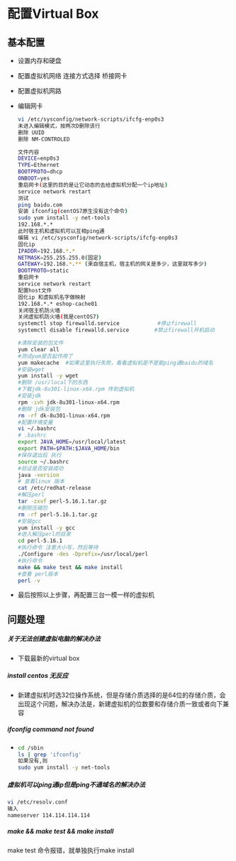 # 配置Virtual Box

## 基本配置

- 设置内存和硬盘
- 配置虚拟机网络 连接方式选择 桥接网卡

- 配置虚拟机网路
- 编辑网卡

  ```bash
  vi /etc/sysconfig/network-scripts/ifcfg-enp0s3
  未进入编辑模式，按两次D删除该行
  删除 UUID
  删除 NM-CONTROLED
  
  文件内容
  DEVICE=enp0s3
  TYPE=Ethernet
  BOOTPROTO=dhcp
  ONBOOT=yes
  重启网卡(这里的目的是让它动态的去给虚拟机分配一个ip地址)
  service network restart
  测试 
  ping baidu.com
  安装 ifconfig(centOS7原生没有这个命令)
  sudo yum install -y net-tools
  192.168.*.*
  此时宿主机和虚拟机可以互相ping通
  编辑 vi /etc/sysconfig/network-scripts/ifcfg-enp0s3
  固化ip
  IPADDR=192.168.*.*
  NETMASK=255.255.255.0(固定)
  GATEWAY=192.168.*.** (来自宿主机，宿主机的网关是多少，这里就写多少)
  BOOTPROTO=static
  重启网卡
  service network restart
  配置host文件
  固化ip 和虚拟机名字做映射
  192.168.*.* eshop-cache01
  关闭宿主机防火墙
  关闭虚拟机防火墙(我是centOS7)
  systemctl stop firewalld.service            #停止firewall
  systemctl disable firewalld.service        #禁止firewall开机启动
  
  #清除安装的包文件
  yum clear all
  #测试yum是否起作用了
  yum makecache  #如果这里执行失败，看看虚拟机是不是能ping通baidu的域名
  #安装wget
  yum install -y wget
  #删除 /usr/local下的东西
  #下载jdk-8u301-linux-x64.rpm 传到虚拟机
  #安装jdk
  rpm -ivh jdk-8u301-linux-x64.rpm
  #删除 jdk安装包
  rm -rf dk-8u301-linux-x64.rpm
  #配置环境变量
  vi ~/.bashrc
  # .bashrc
  export JAVA_HOME=/usr/local/latest
  export PATH=$PATH:$JAVA_HOME/bin
  #保存退出后 执行
  source ~/.bashrc
  #验证是否安装成功
  java -version
  # 查看linux 版本
  cat /etc/redhat-release
  #解压perl
  tar -zxvf perl-5.16.1.tar.gz
  #删除压缩包
  rm -rf perl-5.16.1.tar.gz
  #安装gcc
  yum install -y gcc
  #进入解压perl的目录
  cd perl-5.16.1
  #执行命令 注意大小写，然后等待
  ./Configure -des -Dprefix=/usr/local/perl
  #执行命令
  make && make test && make install
  #查看 perl版本
  perl -v
  ```

- 最后按照以上步骤，再配置三台一模一样的虚拟机

## 问题处理

##### 关于无法创建虚拟电脑的解决办法

- 下载最新的virtual box

##### install centos 无反应

- 新建虚拟机时选32位操作系统，但是存储介质选择的是64位的存储介质，会出现这个问题，解决办法是，新建虚拟机的位数要和存储介质一致或者向下兼容

##### ifconfig command not found

- ``` bash
  cd /sbin
  ls | grep 'ifconfig'
  如果没有,则
  sudo yum install -y net-tools
  ```

##### 虚拟机可以ping通ip但是ping不通域名的解决办法

```bash
vi /etc/resolv.conf
输入
nameserver 114.114.114.114
```

##### make && make test && make install 

make test 命令报错，就单独执行make  install
